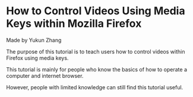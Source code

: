 # How to Control Videos Using Media Keys within Mozilla Firefox

Made by Yukun Zhang

The purpose of this tutorial is to teach users how to control videos within Firefox using media keys.

This tutorial is mainly for people who know the basics of how to operate a computer and internet browser. 

However, people with limited knowledge can still find this tutorial useful. 
